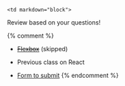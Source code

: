 	<td markdown="block">

Review based on your questions!

{% comment %}
* <strike>[Flexbox](slides/22/flexbox.html)</strike> (skipped)

* Previous class on React
* [Form to submit](https://docs.google.com/a/nyu.edu/forms/d/e/1FAIpQLSdORjpmFxMqgYubKcDUJwRHrIUmh-iyKmviuq41pcVHNo2qCw/viewform)
{% endcomment %}

</td>
	<td markdown="block">
<!--
* Chapter 
* Chapter 
-->
</td>
	<td markdown="block">
<!--
* [](assignments/.html)
-->
</td>
